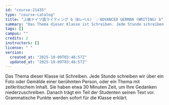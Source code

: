 ```yaml
---
id: "course:21435"
type: "course-catalog"
title: "上級ドイツ語ライティング b（Bレベル） ／ADVANCED GERMAN (WRITING) b"
summary: "Das Thema dieser Klasse ist Schreiben. Jede Stunde schreiben wir über ein Foto oder Gemälde einer berühmten Person, oder…"
tags: []
campus: ""
credits: 2
instructors: []
license: " "
version:
  created_at: "2025-10-09T03:48:57Z"
  updated_at: "2025-10-09T03:48:57Z"
---
```


Das Thema dieser Klasse ist Schreiben. Jede Stunde schreiben wir über ein Foto oder Gemälde einer berühmten Person, oder ein Thema mit zeitkritischem Inhalt. Sie haben etwa 30 Minuten Zeit, um Ihre Gedanken niederzuschreiben. Danach trägt ein Teil der Studenten seinen Text vor. Grammatische Punkte werden sofort für die Klasse erklärt.
